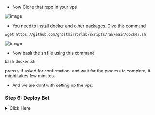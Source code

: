 - Now Clone that repo in your vps.

![image](https://user-images.githubusercontent.com/77688759/172315040-d05d0e0f-2105-43e6-b5b8-a266350b4ba9.png)

- You need to install docker and other packages. Give this command
  
```
wget https://github.com/ghostmirrorlab/scripts/raw/main/docker.sh
```
  
![image](https://user-images.githubusercontent.com/77688759/172317282-297f28bc-36cd-40dc-aedb-c628979f9134.png)

- Now bash the sh file using this command
  
```
bash docker.sh
```
  
press `y` if asked for confirmation. and wait for the process to complete, it might takes few minutes.
  
- And we are dont with setting up the vps.
  
</details>  

### Step 6: Deploy Bot

<details>
  
  <summary>Click Here</summary>
  
<br>  

- We need to build the docker first. Use this command
  
```
sudo docker build . -t mirror-bot
```
  
- After docker build successfully. 
  
![image](https://user-images.githubusercontent.com/77688759/172319463-8ac8026d-9b8a-470f-8daf-bb8a3e57d15b.png)
  
- You just need to run the docker by this command
  
```
sudo docker run mirror-bot
  
```
  
![image](https://user-images.githubusercontent.com/77688759/172320658-a70964f8-86c7-4318-8fb7-8d944271189e.png)
  
here i haven't uploaded my token.pickel and my config.env thats why its showing like this. but if you do all the steps properly this it should show something like this
  
![image](https://user-images.githubusercontent.com/77688759/172320895-529da55d-30d7-48b8-948f-9c04ebbb916e.png)

- And done, congratulations.
